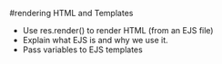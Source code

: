 #rendering HTML and Templates 
* Use res.render() to render HTML (from an EJS file)
* Explain what EJS is and why we use it.
* Pass variables to EJS templates